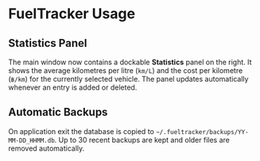# FuelTracker Usage

## Statistics Panel
The main window now contains a dockable **Statistics** panel on the right. It
shows the average kilometres per litre (`km/L`) and the cost per kilometre
(`฿/km`) for the currently selected vehicle. The panel updates automatically
whenever an entry is added or deleted.

## Automatic Backups
On application exit the database is copied to
`~/.fueltracker/backups/YY-MM-DD_HHMM.db`. Up to 30 recent backups are kept and
older files are removed automatically.
